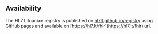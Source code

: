 ## Availability
The HL7 Lituanian registry is published on [hl7lt.github.io/registry](https://hl7lt.github.io/registry) using GitHub pages and available on [https://hl7.lt/fhir](https://hl7.lt/fhir) url.
